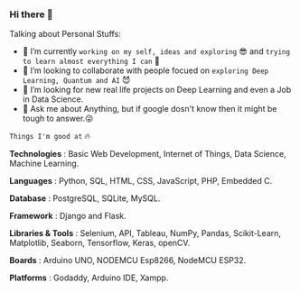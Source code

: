 ### Hi there 👋


Talking about Personal Stuffs:

- 🔭 I’m currently `working on my self, ideas and exploring` 😎 and `trying to learn almost everything I can` 🤣
- 👯 I’m looking to collaborate with people focued on `exploring Deep Learning, Quantum and AI`  😈
- 🤔 I’m looking for new real life projects on Deep Learning and even a Job in Data Science.
- 💬 Ask me about Anything, but if google dosn't know then it might be tough to answer.😜

`Things I'm good at` 🔥

**Technologies**      : Basic Web Development, Internet of Things, Data Science, Machine Learning.

**Languages**          : Python, SQL, HTML, CSS, JavaScript, PHP, Embedded C.

**Database**           : PostgreSQL, SQLite, MySQL.

**Framework**          : Django and Flask.

**Libraries & Tools**  : Selenium, API, Tableau, NumPy, Pandas, Scikit-Learn, Matplotlib, Seaborn, Tensorflow, Keras, openCV. 

**Boards**             : Arduino UNO, NODEMCU Esp8266, NodeMCU ESP32. 

**Platforms**          : Godaddy, Arduino IDE, Xampp.



